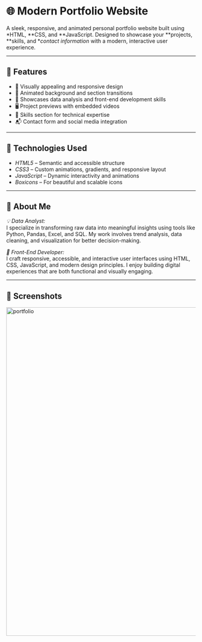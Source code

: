 # 🌐 Modern Portfolio Website

A sleek, responsive, and animated personal portfolio website built using *HTML, **CSS, and **JavaScript. Designed to showcase your **projects, **skills, and **contact information* with a modern, interactive user experience.

---

## 🚀 Features

- 🎨 Visually appealing and responsive design
- 🎥 Animated background and section transitions
- 🧠 Showcases data analysis and front-end development skills
- 🖥 Project previews with embedded videos
- 🧰 Skills section for technical expertise
- 📬 Contact form and social media integration

---

## 📁 Technologies Used

- *HTML5* – Semantic and accessible structure
- *CSS3* – Custom animations, gradients, and responsive layout
- *JavaScript* – Dynamic interactivity and animations
- *Boxicons* – For beautiful and scalable icons

---

## 🧠 About Me

*💡 Data Analyst:*  
I specialize in transforming raw data into meaningful insights using tools like Python, Pandas, Excel, and SQL. My work involves trend analysis, data cleaning, and visualization for better decision-making.

*🎨 Front-End Developer:*  
I craft responsive, accessible, and interactive user interfaces using HTML, CSS, JavaScript, and modern design principles. I enjoy building digital experiences that are both functional and visually engaging.

---

## 📸 Screenshots


<img width="1880" height="873" alt="portfolio" src="https://github.com/user-attachments/assets/809aa9ac-4a3b-45a6-bf74-cc3844e6619b" />

